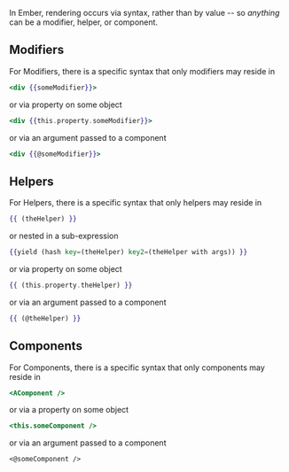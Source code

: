 In Ember, rendering occurs via syntax, rather than by value -- so _anything_ can be a modifier, helper, or component.

## Modifiers

For Modifiers, there is a specific syntax that only modifiers may reside in
```hbs
<div {{someModifier}}>
```
or via property on some object
```hbs
<div {{this.property.someModifier}}>
```
or via an argument passed to a component
```hbs
<div {{@someModifier}}>
```


## Helpers

For Helpers, there is a specific syntax that only helpers may reside in
```hbs
{{ (theHelper) }}
```
or nested in a sub-expression
```hbs
{{yield (hash key=(theHelper) key2=(theHelper with args)) }}
```
or via property on some object
```hbs
{{ (this.property.theHelper) }}
```
or via an argument passed to a component
```hbs
{{ (@theHelper) }}
```

## Components

For Components, there is a specific syntax that only components may reside in
```hbs
<AComponent />
```
or via a property on some object
```hbs
<this.someComponent />
```
or via an argument passed to a component
```hbs
<@someComponent />
```

